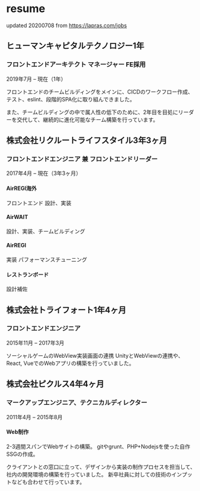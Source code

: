 # resume
updated 20200708 from https://lapras.com/jobs



## ヒューマンキャピタルテクノロジー1年
### フロントエンドアーキテクト マネージャー FE採用 
2019年7月 – 現在（1年）

フロントエンドのチームビルディングをメインに、CICDのワークフロー作成、テスト、eslint、段階的SPA化に取り組んできました。

また、チームビルディングの中で属人性の低下のために、2年目を目処にリーダーを交代して、継続的に進化可能なチーム構築を行っています。

## 株式会社リクルートライフスタイル3年3ヶ月
### フロントエンドエンジニア 兼 フロントエンドリーダー

2017年4月 – 現在（3年3ヶ月）

#### AirREGI海外
フロントエンド 設計、実装
#### AirWAIT
設計、実装、チームビルディング
#### AirREGI
実装 パフォーマンスチューニング
#### レストランボード
設計補佐


## 株式会社トライフォート1年4ヶ月
### フロントエンドエンジニア
2015年11月 – 2017年3月

ソーシャルゲームのWebView実装画面の連携
UnityとWebViewの連携や、React, VueでのWebアプリの構築を行っていました。

## 株式会社ピクルス4年4ヶ月
### マークアップエンジニア、テクニカルディレクター
2011年4月 – 2015年8月

#### Web制作
2-3週間スパンでWebサイトの構築。
gitやgrunt、PHP+Nodejsを使った自作SSGの作成。

クライアントとの窓口に立って、デザインから実装の制作プロセスを担当して、社内の開発環境の構築を行っていました。
新卒社員に対しての技術のインプットなども合わせて行っています。
